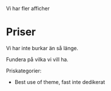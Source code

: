 Vi har fler afficher

# Priser

Vi har inte burkar än så länge.

Fundera på vilka vi vill ha.

Priskategorier:

 - Best use of theme, fast inte dedikerat

